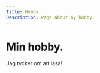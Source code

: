 ```yaml
---
Title: Hobby
Description: Page about by hobby.
---
```


Min hobby.
==========================

Jag tycker om att läsa!
